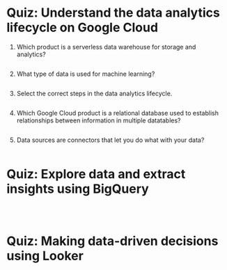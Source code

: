 # Quiz: Understand the data analytics lifecycle on Google Cloud

1. Which product is a serverless data warehouse for storage and analytics?
```bash

```
2. What type of data is used for machine learning?
```bash

```
3. Select the correct steps in the data analytics lifecycle.
```bash

```
4. Which Google Cloud product is a relational database used to establish relationships between information in multiple datatables?
```bash

```
5. Data sources are connectors that let you do what with your data?
```bash

```

# Quiz: Explore data and extract insights using BigQuery

```bash

```

```bash

```

```bash

```

# Quiz: Making data-driven decisions using Looker

```bash

```
